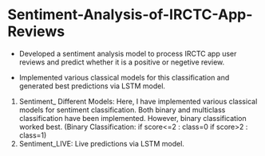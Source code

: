 # Sentiment-Analysis-of-IRCTC-App-Reviews

- Developed a sentiment analysis model to process IRCTC app user reviews and predict whether it is a positive or negetive review.

- Implemented various classical models for this classification and generated best predictions via LSTM model.


1. Sentiment_ Different Models: Here, I have implemented various classical models for sentiment classification. Both binary and multiclass classification have been implemented. However, binary classification worked best. (Binary Classification: if score<=2 : class=0 if score>2 : class=1)
2. Sentiment_LIVE: Live predictions via LSTM model.
